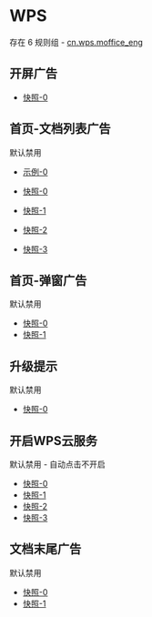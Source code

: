 # WPS

存在 6 规则组 - [cn.wps.moffice_eng](/src/apps/cn.wps.moffice_eng.ts)

## 开屏广告

- [快照-0](https://i.gkd.li/import/13188596)

## 首页-文档列表广告

默认禁用

- [示例-0](https://github.com/gkd-kit/subscription/assets/38517192/57787554-0443-4bc0-9f29-1759aae07b9b)

- [快照-0](https://i.gkd.li/import/12505350)
- [快照-1](https://i.gkd.li/import/12505286)
- [快照-2](https://i.gkd.li/import/12505365)
- [快照-3](https://i.gkd.li/import/13259090)

## 首页-弹窗广告

默认禁用

- [快照-0](https://i.gkd.li/import/13259097)
- [快照-1](https://i.gkd.li/import/12882712)

## 升级提示

默认禁用

- [快照-0](https://i.gkd.li/import/12882371)

## 开启WPS云服务

默认禁用 - 自动点击不开启

- [快照-0](https://i.gkd.li/import/12882536)
- [快照-1](https://i.gkd.li/import/12882610)
- [快照-2](https://i.gkd.li/import/12882678)
- [快照-3](https://i.gkd.li/import/12882554)

## 文档末尾广告

默认禁用

- [快照-0](https://i.gkd.li/import/13513911)
- [快照-1](https://i.gkd.li/import/13513914)
